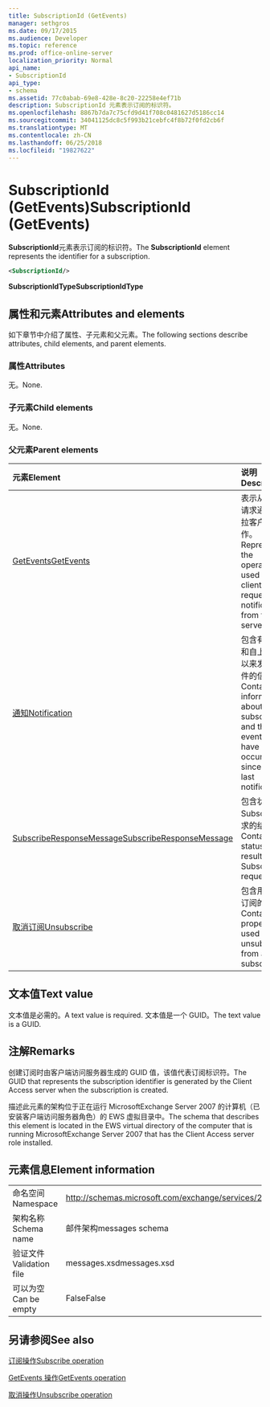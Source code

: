 ```yaml
---
title: SubscriptionId (GetEvents)
manager: sethgros
ms.date: 09/17/2015
ms.audience: Developer
ms.topic: reference
ms.prod: office-online-server
localization_priority: Normal
api_name:
- SubscriptionId
api_type:
- schema
ms.assetid: 77c0abab-69e8-428e-8c20-22258e4ef71b
description: SubscriptionId 元素表示订阅的标识符。
ms.openlocfilehash: 8867b7da7c75cfd9d41f708c0481627d5186cc14
ms.sourcegitcommit: 34041125dc8c5f993b21cebfc4f8b72f0fd2cb6f
ms.translationtype: MT
ms.contentlocale: zh-CN
ms.lasthandoff: 06/25/2018
ms.locfileid: "19827622"
---
```

# <a name="subscriptionid-getevents"></a><span data-ttu-id="95152-103">SubscriptionId (GetEvents)</span><span class="sxs-lookup"><span data-stu-id="95152-103">SubscriptionId (GetEvents)</span></span>

<span data-ttu-id="95152-104">**SubscriptionId**元素表示订阅的标识符。</span><span class="sxs-lookup"><span data-stu-id="95152-104">The **SubscriptionId** element represents the identifier for a subscription.</span></span> 
  
```xml
<SubscriptionId/>
```

 <span data-ttu-id="95152-105">**SubscriptionIdType**</span><span class="sxs-lookup"><span data-stu-id="95152-105">**SubscriptionIdType**</span></span>
## <a name="attributes-and-elements"></a><span data-ttu-id="95152-106">属性和元素</span><span class="sxs-lookup"><span data-stu-id="95152-106">Attributes and elements</span></span>

<span data-ttu-id="95152-107">如下章节中介绍了属性、子元素和父元素。</span><span class="sxs-lookup"><span data-stu-id="95152-107">The following sections describe attributes, child elements, and parent elements.</span></span>
  
### <a name="attributes"></a><span data-ttu-id="95152-108">属性</span><span class="sxs-lookup"><span data-stu-id="95152-108">Attributes</span></span>

<span data-ttu-id="95152-109">无。</span><span class="sxs-lookup"><span data-stu-id="95152-109">None.</span></span>
  
### <a name="child-elements"></a><span data-ttu-id="95152-110">子元素</span><span class="sxs-lookup"><span data-stu-id="95152-110">Child elements</span></span>

<span data-ttu-id="95152-111">无。</span><span class="sxs-lookup"><span data-stu-id="95152-111">None.</span></span>
  
### <a name="parent-elements"></a><span data-ttu-id="95152-112">父元素</span><span class="sxs-lookup"><span data-stu-id="95152-112">Parent elements</span></span>

|<span data-ttu-id="95152-113">**元素**</span><span class="sxs-lookup"><span data-stu-id="95152-113">**Element**</span></span>|<span data-ttu-id="95152-114">**说明**</span><span class="sxs-lookup"><span data-stu-id="95152-114">**Description**</span></span>|
|:-----|:-----|
|[<span data-ttu-id="95152-115">GetEvents</span><span class="sxs-lookup"><span data-stu-id="95152-115">GetEvents</span></span>](getevents.md) <br/> |<span data-ttu-id="95152-116">表示从服务器请求通知使用拉客户端的操作。</span><span class="sxs-lookup"><span data-stu-id="95152-116">Represents the operation used by pull clients to request notifications from the server.</span></span>  <br/> |
|[<span data-ttu-id="95152-117">通知</span><span class="sxs-lookup"><span data-stu-id="95152-117">Notification</span></span>](notification-ex15websvcsotherref.md) <br/> |<span data-ttu-id="95152-118">包含有关订阅和自上次通知以来发生的事件的信息。</span><span class="sxs-lookup"><span data-stu-id="95152-118">Contains information about the subscription and the events that have occurred since the last notification.</span></span>  <br/> |
|[<span data-ttu-id="95152-119">SubscribeResponseMessage</span><span class="sxs-lookup"><span data-stu-id="95152-119">SubscribeResponseMessage</span></span>](subscriberesponsemessage.md) <br/> |<span data-ttu-id="95152-120">包含状态和 Subscribe 请求的结果。</span><span class="sxs-lookup"><span data-stu-id="95152-120">Contains the status and result of a Subscribe request.</span></span>  <br/> |
|[<span data-ttu-id="95152-121">取消订阅</span><span class="sxs-lookup"><span data-stu-id="95152-121">Unsubscribe</span></span>](unsubscribe.md) <br/> |<span data-ttu-id="95152-122">包含用于取消订阅的属性。</span><span class="sxs-lookup"><span data-stu-id="95152-122">Contains the properties used to unsubscribe from a subscription.</span></span>  <br/> |
   
## <a name="text-value"></a><span data-ttu-id="95152-123">文本值</span><span class="sxs-lookup"><span data-stu-id="95152-123">Text value</span></span>

<span data-ttu-id="95152-124">文本值是必需的。</span><span class="sxs-lookup"><span data-stu-id="95152-124">A text value is required.</span></span> <span data-ttu-id="95152-125">文本值是一个 GUID。</span><span class="sxs-lookup"><span data-stu-id="95152-125">The text value is a GUID.</span></span>
  
## <a name="remarks"></a><span data-ttu-id="95152-126">注解</span><span class="sxs-lookup"><span data-stu-id="95152-126">Remarks</span></span>

<span data-ttu-id="95152-127">创建订阅时由客户端访问服务器生成的 GUID 值，该值代表订阅标识符。</span><span class="sxs-lookup"><span data-stu-id="95152-127">The GUID that represents the subscription identifier is generated by the Client Access server when the subscription is created.</span></span>
  
<span data-ttu-id="95152-128">描述此元素的架构位于正在运行 MicrosoftExchange Server 2007 的计算机（已安装客户端访问服务器角色）的 EWS 虚拟目录中。</span><span class="sxs-lookup"><span data-stu-id="95152-128">The schema that describes this element is located in the EWS virtual directory of the computer that is running MicrosoftExchange Server 2007 that has the Client Access server role installed.</span></span>
  
## <a name="element-information"></a><span data-ttu-id="95152-129">元素信息</span><span class="sxs-lookup"><span data-stu-id="95152-129">Element information</span></span>

|||
|:-----|:-----|
|<span data-ttu-id="95152-130">命名空间</span><span class="sxs-lookup"><span data-stu-id="95152-130">Namespace</span></span>  <br/> |http://schemas.microsoft.com/exchange/services/2006/messages  <br/> |
|<span data-ttu-id="95152-131">架构名称</span><span class="sxs-lookup"><span data-stu-id="95152-131">Schema name</span></span>  <br/> |<span data-ttu-id="95152-132">邮件架构</span><span class="sxs-lookup"><span data-stu-id="95152-132">messages schema</span></span>  <br/> |
|<span data-ttu-id="95152-133">验证文件</span><span class="sxs-lookup"><span data-stu-id="95152-133">Validation file</span></span>  <br/> |<span data-ttu-id="95152-134">messages.xsd</span><span class="sxs-lookup"><span data-stu-id="95152-134">messages.xsd</span></span>  <br/> |
|<span data-ttu-id="95152-135">可以为空</span><span class="sxs-lookup"><span data-stu-id="95152-135">Can be empty</span></span>  <br/> |<span data-ttu-id="95152-136">False</span><span class="sxs-lookup"><span data-stu-id="95152-136">False</span></span>  <br/> |
   
## <a name="see-also"></a><span data-ttu-id="95152-137">另请参阅</span><span class="sxs-lookup"><span data-stu-id="95152-137">See also</span></span>



[<span data-ttu-id="95152-138">订阅操作</span><span class="sxs-lookup"><span data-stu-id="95152-138">Subscribe operation</span></span>](subscribe-operation.md)
  
[<span data-ttu-id="95152-139">GetEvents 操作</span><span class="sxs-lookup"><span data-stu-id="95152-139">GetEvents operation</span></span>](getevents-operation.md)
  
[<span data-ttu-id="95152-140">取消操作</span><span class="sxs-lookup"><span data-stu-id="95152-140">Unsubscribe operation</span></span>](unsubscribe-operation.md)

